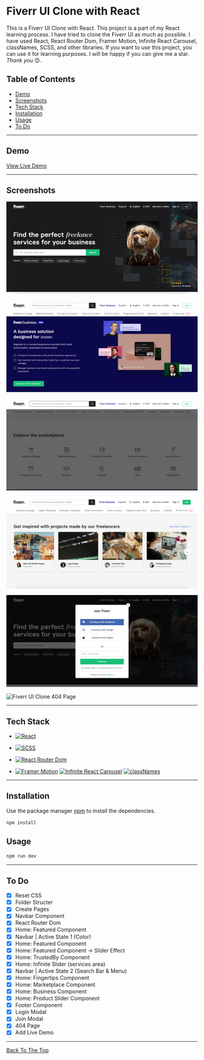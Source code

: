 # Fiverr UI Clone with React

This is a Fiverr UI Clone with React. This project is a part of my React learning process. I have tried to clone the Fiverr UI as much as possible. I have used React, React Router Dom, Framer Motion, Infinite React Carousel, classNames, SCSS, and other libraries. If you want to use this project, you can use it for learning purposes. I will be happy if you can give me a star. _Thank you_ 😊.

## Table of Contents

- [Demo](#demo)
- [Screenshots](#screenshots)
- [Tech Stack](#tech-stack)
- [Installation](#installation)
- [Usage](#usage)
- [To Do](#to-do)

---

## Demo

[View Live Demo](https://azateser.github.io/fiverr-ui-clone/dist/)

---

## Screenshots

![Fiverr UI Clone Main](./readmeAssets/main.png)

![Fiverr UI Clone Homepage](./readmeAssets/homepage1.png)

![Fiverr UI Clone Homepage2](./readmeAssets/homepage2.png)

![Fiverr UI Clone Homepage3](./readmeAssets/homepage3.png)

![Fiverr UI Clone Homepage4](./readmeAssets/homepage4.png)

![Fiverr UI Clone 404 Page](./readmeAssets/404page.png)

---

## Tech Stack

- [![React](https://img.shields.io/badge/React-20232A?style=for-the-badge&logo=react&logoColor=61DAFB)](https://reactjs.org/)

- [![SCSS](https://img.shields.io/badge/SCSS-CC6699?style=for-the-badge&logo=sass&logoColor=white)](https://sass-lang.com/)

- [![React Router Dom](https://img.shields.io/badge/React_Router_Dom-CA4245?style=for-the-badge&logo=react-router&logoColor=white)](https://reactrouter.com/web/guides/quick-start)

- [![Framer Motion](https://img.shields.io/badge/Framer_Motion-0055FF?style=for-the-badge&logo=framer&logoColor=white)](https://www.framer.com/motion/) [![Infinite React Carousel](https://img.shields.io/badge/Infinite_React_Carousel-FFD500?style=for-the-badge&logo=react&logoColor=black)](https://www.npmjs.com/package/infinite-react-carousel)
  [![classNames](https://img.shields.io/badge/classNames-2B2B2B?style=for-the-badge&logo=classnames&logoColor=white)](https://www.npmjs.com/package/classnames)

---

## Installation

Use the package manager [npm](https://www.npmjs.com/) to install the dependencies.

```bash
npm install
```

## Usage

```bash
npm run dev
```

---

## To Do

- [x] Reset CSS
- [x] Folder Structer
- [x] Create Pages
- [x] Navbar Component
- [x] React Router Dom
- [x] Home: Featured Component
- [x] Navbar | Active State 1 (Color)
- [x] Home: Featured Component
- [x] Home: Featured Component -> Slider Effect
- [x] Home: TrustedBy Component
- [x] Home: Infinite Slider (services area)
- [x] Navbar | Active State 2 (Search Bar & Menu)
- [x] Home: Fingertips Component
- [x] Home: Marketplace Component
- [x] Home: Business Component
- [x] Home: Product Slider Component
- [x] Footer Component
- [x] Login Modal
- [x] Join Modal
- [x] 404 Page
- [x] Add Live Demo

---

[Back To The Top](#fiverr-ui-clone-with-react)
